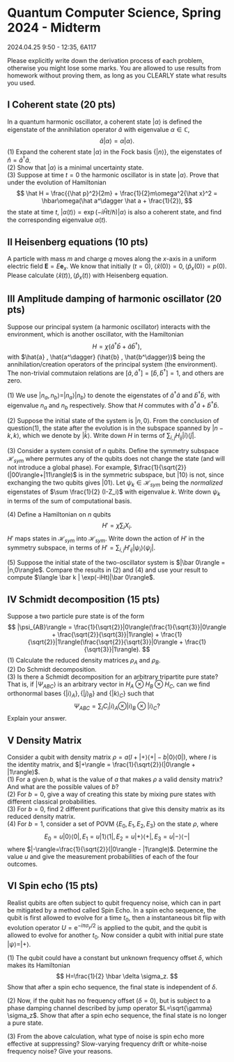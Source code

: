 # Quantum Computer Science, Spring 2024 - Midterm

2024.04.25 9:50 - 12:35, 6A117

Please explicitly write down the derivation process of each problem, otherwise you might lose some marks. You are allowed to use results from homework without proving them, as long as you CLEARLY state what results you used.

## I Coherent state (20 pts)

In a quantum harmonic oscillator, a coherent state $|\alpha\rangle$ is defined the eigenstate of the annihilation operator $\hat a$ with eigenvalue $\alpha\in \mathbb C$,
$$
\hat a|\alpha\rangle = \alpha|\alpha\rangle.
$$
(1) Expand the coherent state $|\alpha\rangle$ in the Fock basis $\{|n\rangle\}$, the eigenstates of $\hat n = \hat a^\dagger \hat a$.  
(2) Show that $|\alpha\rangle$ is a minimal uncertainty state.  
(3) Suppose at time $t=0$ the harmonic oscillator is in state $|\alpha\rangle$. Prove that under the evolution of Hamiltonian
$$
\hat H = \frac{{\hat p}^2}{2m} + \frac{1}{2}m\omega^2{\hat x}^2 = \hbar\omega(\hat a^\dagger \hat a + \frac{1}{2}),
$$
the state at time $t$, $|\alpha(t)\rangle = \exp(-i\hat Ht/\hbar)|\alpha\rangle$ is also a coherent state, and find the corresponding eigenvalue $\alpha(t)$.

## II Heisenberg equations (10 pts)

A particle with mass $m$ and charge $q$ moves along the $x$-axis in a uniform electric field $\boldsymbol E = E \boldsymbol e_x$. We know that initially ($t=0$), $\langle \hat x(0) \rangle = 0, \langle\hat p_x (0)\rangle = p(0)$. Please calculate $\langle \hat x(t) \rangle, \langle \hat p_x(t) \rangle$ with Heisenberg equation.

## III Amplitude damping of harmonic oscillator (20 pts)

Suppose our principal system (a harmonic oscillator) interacts with the environment, which is another oscillator, with the Hamiltonian
$$
H = \chi (\hat a^\dagger \hat b + \hat a \hat b^\dagger),
$$
with $\hat{a} , \hat{a^\dagger} (\hat{b} , \hat{b^\dagger})$ being the annihilation/creation operators of the principal system (the environment). The non-trivial commutaion relations are $[\hat a, \hat a^\dagger] = [\hat b, \hat b^\dagger] = 1$, and others are zero.

(1) We use $|n_a, n_b\rangle = |n_a\rangle |n_b\rangle$ to denote the eigenstates of $\hat a^\dagger \hat a$ and $\hat b^\dagger \hat b$, with eigenvalue $n_a$ and $n_b$ respectively. Show that $H$ commutes with $\hat a^\dagger \hat a + \hat b^\dagger \hat b$.

(2) Suppose the initial state of the system is $|n,0\rangle$. From the conclusion of question(1), the state after the evolution is in the subspace spanned by $|n-k,k\rangle$, which we denote by $|\bar k\rangle$. Write down $H$ in terms of $\sum_{i,j} H_{ij} |\bar i\rangle \langle \bar j|$.

(3) Consider a system consist of $n$ qubits. Define the symmetry subspace $\mathcal{H}_{sym}$ where permutes any of the qubits does not change the state (and will not introduce a global phase). For example, $\frac{1}{\sqrt{2}} (|00\rangle+|11\rangle)$ is in the symmetric subspace, but $|10\rangle$ is not, since exchanging the two qubits gives $|01\rangle$. Let $\psi_k\in \mathcal{H}_{sym}$ being the *normalized* eigenstates of $\sum \frac{1}{2} (I-Z_i)$ with eigenvalue $k$. Write down $\psi_k$ in terms of the sum of computational basis.

(4) Define a Hamiltonian on $n$ qubits
$$
H' = \chi \sum_{i} X_i.
$$
$H'$ maps states in $\mathcal{H}_{sym}$ into $\mathcal{H}_{sym}$. Write down the action of $H'$ in the symmetry subspace, in terms of $H' = \sum_{i,j} H'_{ij} |\psi_i\rangle \langle \psi_j|$.

(5) Suppose the initial state of the two-oscillator system is $|\bar 0\rangle = |n,0\rangle$. Compare the results in (2) and (4) and use your result to compute $\langle \bar k | \exp(-iHt)|\bar 0\rangle$.

## IV Schmidt decomposition (15 pts)

Suppose a two particle pure state is of the form
$$
|\psi_{AB}\rangle = \frac{1}{\sqrt{2}}|0\rangle(\frac{1}{\sqrt{3}}|0\rangle + \frac{\sqrt{2}}{\sqrt{3}}|1\rangle) + \frac{1}{\sqrt{2}}|1\rangle(\frac{\sqrt{2}}{\sqrt{3}}|0\rangle + \frac{1}{\sqrt{3}}|1\rangle).
$$
(1) Calculate the reduced density matrices $\rho_A$ and $\rho_B$.  
(2) Do Schmidt decomposition.  
(3) Is there a Schmidt decomposition for an arbitrary tripartite pure state? That is, if $|\Psi_{ABC}\rangle$ is an arbitrary vector in $H_A \otimes H_B \otimes H_C$, can we find orthonormal bases $\{|i\rangle_A\}, \{|j\rangle_B\}$ and $\{|k\rangle_C\}$ such that
$$
\Psi_{ABC} = \sum_{i} C_i |i\rangle_A \otimes |i\rangle_B \otimes |i\rangle_C?
$$
Explain your answer.

## V Density Matrix

Consider a qubit with density matrix $\rho = a(I+|+\rangle\langle +| - b |0\rangle\langle 0|)$, where $I$ is the identity matrix, and $|+\rangle = \frac{1}{\sqrt{2}}(|0\rangle + |1\rangle)$.  
(1) For a given $b$, what is the value of $a$ that makes $\rho$ a valid density matrix? And what are the possible values of $b$?  
(2) For $b=0$, give a way of creating this state by mixing pure states with different classical probabilities.  
(3) For $b=0$, find $2$ different purifications that give this density matrix as its reduced density matrix.  
(4) For $b=1$, consider a set of POVM $\{E_0, E_1, E_2, E_3\}$ on the state $\rho$, where
$$
E_0 = u|0\rangle\langle 0|, E_1 = u|1\rangle\langle 1|, E_2 = u|+\rangle\langle +|, E_3 = u|-\rangle\langle -|
$$
where $|-\rangle=\frac{1}{\sqrt{2}}(|0\rangle - |1\rangle)$. Determine the value $u$ and give the measurement probabilities of each of the four outcomes.

## VI Spin echo (15 pts)

Realist qubits are often subject to qubit frequency noise, which can in part be mitigated by a method called Spin Echo. In a spin echo sequence, the qubit is first allowed to evolve for a time $t_0$, then a instantaneous bit flip with evolution operator $U=\mathrm{e}^{-i\pi \sigma_y/2}$ is applied to the qubit, and the qubit is allowed to evolve for another $t_0$. Now consider a qubit with initial pure state $|\psi\rangle = |+\rangle$.

(1) The qubit could have a constant but unknown frequency offset $\delta$, which makes its Hamiltonian
$$
H=\frac{1}{2} \hbar \delta \sigma_z.
$$
Show that after a spin echo sequence, the final state is independent of $\delta$.

(2) Now, if the qubit has no frequency offset ($\delta=0$), but is subject to a phase damping channel described by jump operator $L=\sqrt{\gamma} \sigma_z$. Show that after a spin echo sequence, the final state is no longer a pure state.

(3) From the above calculation, what type of noise is spin echo more effective at suppressing? Slow-varying frequency drift or white-noise frequency noise? Give your reasons.
